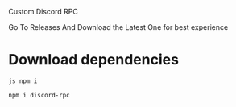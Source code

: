 Custom Discord RPC 

Go To Releases And Download the Latest One for best experience

# Download dependencies

```js npm i```


```npm i discord-rpc```
